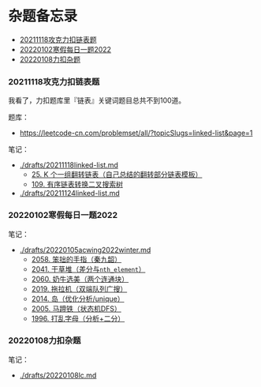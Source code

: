 # 杂题备忘录

<!-- @import "[TOC]" {cmd="toc" depthFrom=3 depthTo=3 orderedList=false} -->

<!-- code_chunk_output -->

- [20211118攻克力扣链表题](#20211118攻克力扣链表题)
- [20220102寒假每日一题2022](#20220102寒假每日一题2022)
- [20220108力扣杂题](#20220108力扣杂题)

<!-- /code_chunk_output -->

### 20211118攻克力扣链表题

我看了，力扣题库里『链表』关键词题目总共不到100道。

题库：
- https://leetcode-cn.com/problemset/all/?topicSlugs=linked-list&page=1

笔记：
- [./drafts/20211118linked-list.md](./drafts/20211118linked-list.md)
  - [25. K 个一组翻转链表（自己总结的翻转部分链表模板）](./drafts/20211118linked-list.md#25-k-个一组翻转链表自己总结的翻转部分链表模板)
  - [109. 有序链表转换二叉搜索树](./drafts/20211118linked-list.md#109-有序链表转换二叉搜索树)
- [./drafts/20211124linked-list.md](./drafts/20211124linked-list.md)

### 20220102寒假每日一题2022

笔记：
- [./drafts/20220105acwing2022winter.md](./drafts/20220105acwing2022winter.md)
  - [2058. 笨拙的手指（秦九韶）](./drafts/20220105acwing2022winter.md#2058-笨拙的手指秦九韶)
  - [2041. 干草堆（差分与`nth_element`）](./drafts/20220105acwing2022winter.md#2041-干草堆差分与nth_element)
  - [2060. 奶牛选美（两个连通块）](./drafts/20220105acwing2022winter.md#2060-奶牛选美两个连通块)
  - [2019. 拖拉机（双端队列广搜）](./drafts/20220105acwing2022winter.md#2019-拖拉机双端队列广搜)
  - [2014. 岛（优化分析/unique）](./drafts/20220105acwing2022winter.md#2014-岛优化分析unique)
  - [2005. 马蹄铁（状态机DFS）](./drafts/20220105acwing2022winter.md#2005-马蹄铁状态机dfs)
  - [1996. 打乱字母（分析+二分）](./drafts/20220105acwing2022winter.md#1996-打乱字母分析二分)

### 20220108力扣杂题

笔记：
- [./drafts/20220108lc.md](./drafts/20220108lc.md)
